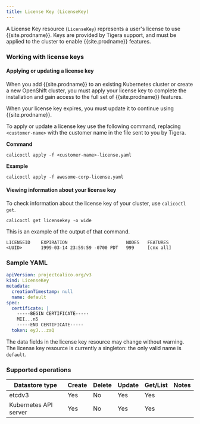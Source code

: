 ```yaml
---
title: License Key (LicenseKey)
---
```


A License Key resource (`LicenseKey`) represents a user's license to use {{site.prodname}}. Keys are
provided by Tigera support, and must be applied to the cluster to enable
{{site.prodname}} features.

### Working with license keys

#### Applying or updating a license key

When you add {{site.prodname}} to an existing Kubernetes cluster or create a 
new OpenShift cluster, you must apply your license key to complete the installation
and gain access to the full set of {{site.prodname}} features. 

When your license key expires, you must update it to continue using {{site.prodname}}.

To apply or update a license key use the following command, replacing `<customer-name>` 
with the customer name in the file sent to you by Tigera. 

**Command**
```
calicoctl apply -f <customer-name>-license.yaml
```

**Example**
```
calicoctl apply -f awesome-corp-license.yaml
```

#### Viewing information about your license key

To check information about the license key of your cluster, use `calicoctl get`.

```
calicoctl get licensekey -o wide
```

This is an example of the output of that command.

```
LICENSEID    EXPIRATION                      NODES   FEATURES
<UUID>       1999-03-14 23:59:59 -0700 PDT   999     [cnx all]
```

### Sample YAML

```yaml
apiVersion: projectcalico.org/v3
kind: LicenseKey
metadata:
  creationTimestamp: null
  name: default
spec:
  certificate: |
    -----BEGIN CERTIFICATE-----
    MII...n5
    -----END CERTIFICATE-----
  token: eyJ...zaQ
```

The data fields in the license key resource may change without warning.  The license key resource
is currently a singleton: the only valid name is `default`.

### Supported operations

| Datastore type        | Create | Delete | Update | Get/List | Notes
|-----------------------|--------|--------|--------|----------|------
| etcdv3                | Yes    |   No   | Yes    | Yes      |
| Kubernetes API server | Yes    |   No   | Yes    | Yes      |